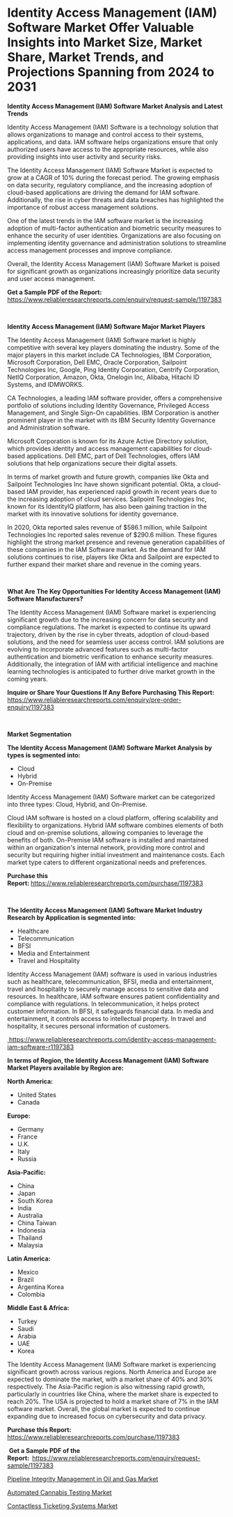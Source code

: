 <p><h1>Identity Access Management (IAM) Software Market Offer Valuable Insights into Market Size, Market Share, Market Trends, and Projections Spanning from 2024 to 2031</h1></p><p><strong>Identity Access Management (IAM) Software Market Analysis and Latest Trends</strong></p>
<p><p>Identity Access Management (IAM) Software is a technology solution that allows organizations to manage and control access to their systems, applications, and data. IAM software helps organizations ensure that only authorized users have access to the appropriate resources, while also providing insights into user activity and security risks.</p><p>The Identity Access Management (IAM) Software Market is expected to grow at a CAGR of 10% during the forecast period. The growing emphasis on data security, regulatory compliance, and the increasing adoption of cloud-based applications are driving the demand for IAM software. Additionally, the rise in cyber threats and data breaches has highlighted the importance of robust access management solutions.</p><p>One of the latest trends in the IAM software market is the increasing adoption of multi-factor authentication and biometric security measures to enhance the security of user identities. Organizations are also focusing on implementing identity governance and administration solutions to streamline access management processes and improve compliance.</p><p>Overall, the Identity Access Management (IAM) Software Market is poised for significant growth as organizations increasingly prioritize data security and user access management.</p></p>
<p><strong>Get a Sample PDF of the Report:&nbsp;</strong> <a href="https://www.reliableresearchreports.com/enquiry/request-sample/1197383">https://www.reliableresearchreports.com/enquiry/request-sample/1197383</a></p>
<p>&nbsp;</p>
<p><strong>Identity Access Management (IAM) Software Major Market Players</strong></p>
<p><p>The Identity Access Management (IAM) Software market is highly competitive with several key players dominating the industry. Some of the major players in this market include CA Technologies, IBM Corporation, Microsoft Corporation, Dell EMC, Oracle Corporation, Sailpoint Technologies Inc, Google, Ping Identity Corporation, Centrify Corporation, NetIQ Corporation, Amazon, Okta, Onelogin Inc, Alibaba, Hitachi ID Systems, and IDMWORKS.</p><p>CA Technologies, a leading IAM software provider, offers a comprehensive portfolio of solutions including Identity Governance, Privileged Access Management, and Single Sign-On capabilities. IBM Corporation is another prominent player in the market with its IBM Security Identity Governance and Administration software.</p><p>Microsoft Corporation is known for its Azure Active Directory solution, which provides identity and access management capabilities for cloud-based applications. Dell EMC, part of Dell Technologies, offers IAM solutions that help organizations secure their digital assets.</p><p>In terms of market growth and future growth, companies like Okta and Sailpoint Technologies Inc have shown significant potential. Okta, a cloud-based IAM provider, has experienced rapid growth in recent years due to the increasing adoption of cloud services. Sailpoint Technologies Inc, known for its IdentityIQ platform, has also been gaining traction in the market with its innovative solutions for identity governance.</p><p>In 2020, Okta reported sales revenue of $586.1 million, while Sailpoint Technologies Inc reported sales revenue of $290.6 million. These figures highlight the strong market presence and revenue generation capabilities of these companies in the IAM Software market. As the demand for IAM solutions continues to rise, players like Okta and Sailpoint are expected to further expand their market share and revenue in the coming years.</p></p>
<p>&nbsp;</p>
<p><strong>What Are The Key Opportunities For Identity Access Management (IAM) Software Manufacturers?</strong></p>
<p><p>The Identity Access Management (IAM) Software market is experiencing significant growth due to the increasing concern for data security and compliance regulations. The market is expected to continue its upward trajectory, driven by the rise in cyber threats, adoption of cloud-based solutions, and the need for seamless user access control. IAM solutions are evolving to incorporate advanced features such as multi-factor authentication and biometric verification to enhance security measures. Additionally, the integration of IAM with artificial intelligence and machine learning technologies is anticipated to further drive market growth in the coming years.</p></p>
<p><strong>Inquire or Share Your Questions If Any Before Purchasing This Report:</strong> <a href="https://www.reliableresearchreports.com/enquiry/pre-order-enquiry/1197383">https://www.reliableresearchreports.com/enquiry/pre-order-enquiry/1197383</a></p>
<p>&nbsp;</p>
<p><strong>Market Segmentation</strong></p>
<p><strong>The Identity Access Management (IAM) Software Market Analysis by types is segmented into:</strong></p>
<p><ul><li>Cloud</li><li>Hybrid</li><li>On-Premise</li></ul></p>
<p><p>Identity Access Management (IAM) Software market can be categorized into three types: Cloud, Hybrid, and On-Premise. </p><p>Cloud IAM software is hosted on a cloud platform, offering scalability and flexibility to organizations. Hybrid IAM software combines elements of both cloud and on-premise solutions, allowing companies to leverage the benefits of both. On-Premise IAM software is installed and maintained within an organization's internal network, providing more control and security but requiring higher initial investment and maintenance costs. Each market type caters to different organizational needs and preferences.</p></p>
<p><strong>Purchase this Report:&nbsp;</strong><a href="https://www.reliableresearchreports.com/purchase/1197383">https://www.reliableresearchreports.com/purchase/1197383</a></p>
<p>&nbsp;</p>
<p><strong>The Identity Access Management (IAM) Software Market Industry Research by Application is segmented into:</strong></p>
<p><ul><li>Healthcare</li><li>Telecommunication</li><li>BFSI</li><li>Media and Entertainment</li><li>Travel and Hospitality</li></ul></p>
<p><p>Identity Access Management (IAM) software is used in various industries such as healthcare, telecommunication, BFSI, media and entertainment, travel and hospitality to securely manage access to sensitive data and resources. In healthcare, IAM software ensures patient confidentiality and compliance with regulations. In telecommunication, it helps protect customer information. In BFSI, it safeguards financial data. In media and entertainment, it controls access to intellectual property. In travel and hospitality, it secures personal information of customers.</p></p>
<p><a href="https://www.reliableresearchreports.com/identity-access-management-iam-software-r1197383">&nbsp;https://www.reliableresearchreports.com/identity-access-management-iam-software-r1197383</a></p>
<p><strong>In terms of Region, the Identity Access Management (IAM) Software Market Players available by Region are:</strong></p>
<p>
    <p> <strong> North America: </strong>
        <ul>
            <li>United States</li>
            <li>Canada</li>
        </ul>
        </p> 
    <p> <strong> Europe: </strong>
        <ul>
            <li>Germany</li>
            <li>France</li>
            <li>U.K.</li>
            <li>Italy</li>
            <li>Russia</li>
        </ul>
        </p> 
    <p> <strong> Asia-Pacific: </strong>
        <ul>
            <li>China</li>
            <li>Japan</li>
            <li>South Korea</li>
            <li>India</li>
            <li>Australia</li>
            <li>China Taiwan</li>
            <li>Indonesia</li>
            <li>Thailand</li>
            <li>Malaysia</li>
        </ul>
        </p> 
    <p> <strong> Latin America: </strong>
        <ul>
            <li>Mexico</li>
            <li>Brazil</li>
            <li>Argentina Korea</li>
            <li>Colombia</li>
        </ul>
        </p> 
    <p> <strong> Middle East & Africa: </strong>
        <ul>
            <li>Turkey</li>
            <li>Saudi</li>
            <li>Arabia</li>
            <li>UAE</li>
            <li>Korea</li>
        </ul>
    </p>
    </p>
<p><p>The Identity Access Management (IAM) Software market is experiencing significant growth across various regions. North America and Europe are expected to dominate the market, with a market share of 40% and 30% respectively. The Asia-Pacific region is also witnessing rapid growth, particularly in countries like China, where the market share is expected to reach 20%. The USA is projected to hold a market share of 7% in the IAM software market. Overall, the global market is expected to continue expanding due to increased focus on cybersecurity and data privacy.</p></p>
<p><strong>Purchase this Report: </strong><a href="https://www.reliableresearchreports.com/purchase/1197383">https://www.reliableresearchreports.com/purchase/1197383</a></p>
<p>&nbsp;<strong>Get a Sample PDF of the Report:&nbsp;&nbsp;</strong><a href="https://www.reliableresearchreports.com/enquiry/request-sample/1197383">https://www.reliableresearchreports.com/enquiry/request-sample/1197383</a></p>
<p><strong></strong></p>
<p><p><a href="https://github.com/RoccoManning/Market-Research-Report-List-5/blob/main/pipeline-integrity-management-in-oil-and-gas-market.md">Pipeline Integrity Management in Oil and Gas Market</a></p><p><a href="https://github.com/anggakarna133/Market-Research-Report-List-1/blob/main/automated-cannabis-testing-market.md">Automated Cannabis Testing Market</a></p><p><a href="https://github.com/mateobossinovero/Market-Research-Report-List-1/blob/main/contactless-ticketing-systems-market.md">Contactless Ticketing Systems Market</a></p></p>